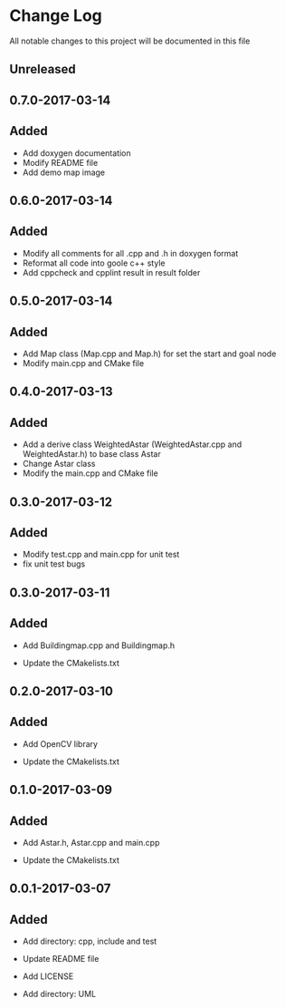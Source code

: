 # Change Log

All notable changes to this project will be documented in this file

## Unreleased
## 0.7.0-2017-03-14
## Added
* Add doxygen documentation
* Modify README file 
* Add demo map image

## 0.6.0-2017-03-14
## Added
* Modify all comments for all .cpp and .h in doxygen format
* Reformat all code into goole c++ style
* Add cppcheck and cpplint result in result folder

## 0.5.0-2017-03-14

## Added

* Add Map class (Map.cpp and Map.h) for set the start and goal node
* Modify main.cpp and CMake file

## 0.4.0-2017-03-13

## Added
 * Add a derive class WeightedAstar (WeightedAstar.cpp and WeightedAstar.h) to base class Astar
 * Change Astar class
 * Modify the main.cpp and CMake file

## 0.3.0-2017-03-12

## Added

* Modify test.cpp and main.cpp for unit test
* fix unit test bugs

## 0.3.0-2017-03-11

## Added

* Add Buildingmap.cpp and Buildingmap.h

* Update the CMakelists.txt

## 0.2.0-2017-03-10

## Added

* Add OpenCV library

* Update the CMakelists.txt


## 0.1.0-2017-03-09

## Added

* Add Astar.h, Astar.cpp and main.cpp

* Update the CMakelists.txt


## 0.0.1-2017-03-07

## Added

* Add directory: cpp, include and test

* Update README file

* Add LICENSE

* Add directory: UML
